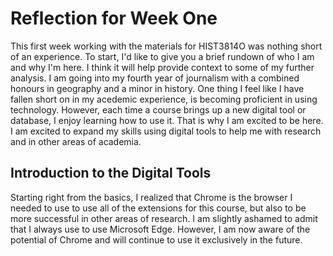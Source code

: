 # Reflection for Week One

This first week working with the materials for HIST3814O was nothing short of an experience. To start, I'd like to give you a brief rundown of who I am and why I'm here. I think it will help provide context to some of my further analysis.
I am going into my fourth year of journalism with a combined honours in geography and a minor in history. 
One thing I feel like I have fallen short on in my acedemic experience, is becoming proficient in using technology.
However, each time a course brings up a new digital tool or database, I enjoy learning how to use it.
That is why I am excited to be here. I am excited to expand my skills using digital tools to help me with research and in other areas of academia.

## Introduction to the Digital Tools

Starting right from the basics, I realized that Chrome is the browser I needed to use to use all of the extensions for this course, but also to be more successful in other areas of research. I am slightly ashamed to admit that I always use to use Microsoft Edge. However, I am now aware of the potential of Chrome and will continue to use it exclusively in the future.
